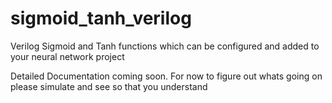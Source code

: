 # sigmoid_tanh_verilog
Verilog Sigmoid and Tanh functions which can be configured and added to your neural network project

Detailed Documentation coming soon. For now to figure out whats going on please simulate and see so that you understand
